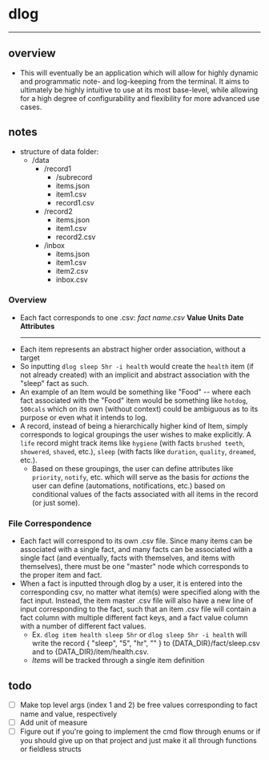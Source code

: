 # dlog
----

## overview
- This will eventually be an application which will allow for highly dynamic and programmatic note- and log-keeping from the terminal. It aims to ultimately be highly intuitive to use at its most base-level, while allowing for a high degree of configurability and flexibility for more advanced use cases.

## notes
- structure of data folder:
    - /data
        - /record1
            - /subrecord
            - items.json
            - item1.csv
            - record1.csv
        - /record2
            - items.json
            - item1.csv
            - record2.csv
        - /inbox
            - items.json
            - item1.csv
            - item2.csv
            - inbox.csv


### Overview
- Each fact corresponds to one .csv:
    _fact name.csv_
    **Value**    **Units**    **Date**     **Attributes**
     ---      --       --          --       --     --
- Each item represents an abstract higher order association, without a target
- So inputting `dlog sleep 5hr -i health` would create the `health` item (if not already created) with an implicit and abstract association with the "sleep" fact as such.
- An example of an Item would be something like "Food" -- where each fact associated with the "Food" item would be something like `hotdog`, `500cals` which on its own (without context) could be ambiguous as to its purpose or even what it intends to log.
- A record, instead of being a hierarchically higher kind of Item, simply corresponds to logical groupings the user wishes to make explicitly. A `life` record might track items like `hygiene` (with facts `brushed teeth`, `showered`, `shaved`, etc.), `sleep` (with facts like `duration`, `quality`, `dreamed`, etc.).
    - Based on these groupings, the user can define attributes like `priority`, `notify`, etc. which will serve as the basis for _actions_ the user can define (automations, notifications, etc.) based on conditional values of the facts associated with all items in the record (or just some).
### File Correspondence
- Each fact will correspond to its own .csv file. Since many items can be associated with a single fact, and many facts can be associated with a single fact (and eventually, facts with themselves, and items with themselves), there must be one "master" node which corresponds to the proper item and fact.
- When a fact is inputted through dlog by a user, it is entered into the corresponding csv, no matter what item(s) were specified along with the fact input. Instead, the item master .csv file will also have a new line of input corresponding to the fact, such that an item .csv file will contain a fact column with multiple different fact keys, and a fact value column with a number of different fact values.
    - Ex. `dlog item health sleep 5hr` or `dlog sleep 5hr -i health` will write the record { "sleep",  "5", "hr", "<date>" } to {DATA_DIR}/fact/sleep.csv and to {DATA_DIR}/item/health.csv.
    - _Items_ will be tracked through a single item definition

## todo
- [ ] Make top level args (index 1 and 2) be free values corresponding to fact name and value, respectively
- [ ] Add unit of measure
- [ ] Figure out if you're going to implement the cmd flow through enums or if you should give up on that project and just make it all through functions or fieldless structs
